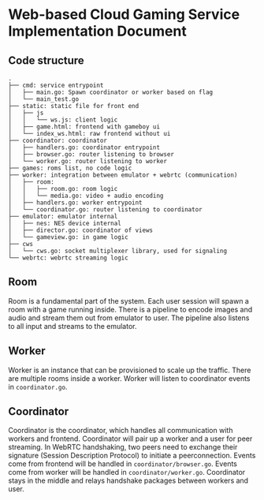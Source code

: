 # Web-based Cloud Gaming Service Implementation Document

## Code structure
```
.
├── cmd: service entrypoint
│   ├── main.go: Spawn coordinator or worker based on flag
│   └── main_test.go
├── static: static file for front end
│   ├── js
│   │   └── ws.js: client logic
│   ├── game.html: frontend with gameboy ui
│   └── index_ws.html: raw frontend without ui
├── coordinator: coordinator
│   ├── handlers.go: coordinator entrypoint
│   ├── browser.go: router listening to browser
│   └── worker.go: router listening to worker
├── games: roms list, no code logic
├── worker: integration between emulator + webrtc (communication) 
│   ├── room:
│   │   ├── room.go: room logic
│   │   └── media.go: video + audio encoding
│   ├── handlers.go: worker entrypoint
│   └── coordinator.go: router listening to coordinator
├── emulator: emulator internal
│   ├── nes: NES device internal
│   ├── director.go: coordinator of views
│   └── gameview.go: in game logic
├── cws
│   └── cws.go: socket multiplexer library, used for signaling
└── webrtc: webrtc streaming logic
```

## Room
Room is a fundamental part of the system. Each user session will spawn a room with a game running inside. There is a pipeline to encode images and audio and stream them out from emulator to user. The pipeline also listens to all input and streams to the emulator.

## Worker
Worker is an instance that can be provisioned to scale up the traffic. There are multiple rooms inside a worker. Worker will listen to coordinator events in `coordinator.go`.

## Coordinator
Coordinator is the coordinator, which handles all communication with workers and frontend. 
Coordinator will pair up a worker and a user for peer streaming. In WebRTC handshaking, two peers need to exchange their signature (Session Description Protocol) to initiate a peerconnection.
Events come from frontend will be handled in `coordinator/browser.go`. Events come from worker will be handled in `coordinator/worker.go`. Coordinator stays in the middle and relays handshake packages between workers and user.
